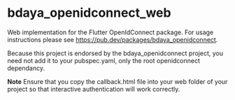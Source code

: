 # bdaya_openidconnect_web

Web implementation for the Flutter OpenIdConnect package. For usage instructions please see https://pub.dev/packages/bdaya_openidconnect.

Because this project is endorsed by the bdaya_openidconnect project, you need not add it to your pubspec.yaml, only the root openidconnect dependancy.

**Note**
Ensure that you copy the callback.html file into your web folder of your project so that interactive authentication will work correctly.

